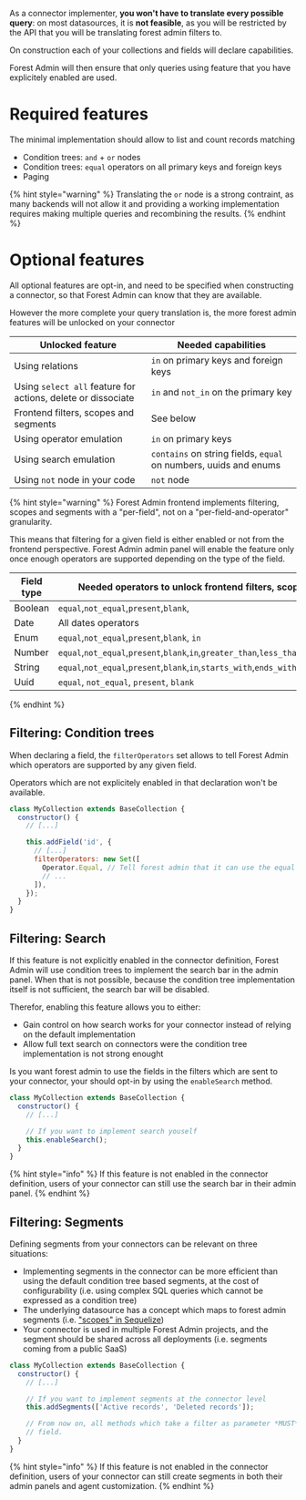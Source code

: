 <!-- - Declaring the API capabilities

  - Can records be listed?
    - Is the output filterable? On which fields? With which operators?
    - Is the output sortable? On which fields?
    - Do we need to fetch all fields on each request? Or can we query partial records?
    - Can the underlying data source load relations?
  - Can records be created?
  - Can records be updated?
  - Can records be deleted?
  - Can records be aggregated? (for charts / counting) -->

As a connector implementer, **you won't have to translate every possible query**: on most datasources, it is **not feasible**, as you will be restricted by the API that you will be translating forest admin filters to.

On construction each of your collections and fields will declare capabilities.

Forest Admin will then ensure that only queries using feature that you have explicitely enabled are used.

# Required features

The minimal implementation should allow to list and count records matching

- Condition trees: `and` + `or` nodes
- Condition trees: `equal` operators on all primary keys and foreign keys
- Paging

{% hint style="warning" %}
Translating the `or` node is a strong contraint, as many backends will not allow it and providing a working implementation requires making multiple queries and recombining the results.
{% endhint %}

# Optional features

All optional features are opt-in, and need to be specified when constructing a connector, so that Forest Admin can know that they are available.

However the more complete your query translation is, the more forest admin features will be unlocked on your connector

| Unlocked feature                                             | Needed capabilities                                              |
| ------------------------------------------------------------ | ---------------------------------------------------------------- |
| Using relations                                              | `in` on primary keys and foreign keys                            |
| Using `select all` feature for actions, delete or dissociate | `in` and `not_in` on the primary key                             |
| Frontend filters, scopes and segments                        | See below                                                        |
| Using operator emulation                                     | `in` on primary keys                                             |
| Using search emulation                                       | `contains` on string fields, `equal` on numbers, uuids and enums |
| Using `not` node in your code                                | `not` node                                                       |

{% hint style="warning" %}
Forest Admin frontend implements filtering, scopes and segments with a "per-field", not on a "per-field-and-operator" granularity.

This means that filtering for a given field is either enabled or not from the frontend perspective. Forest Admin admin panel will enable the feature only once enough operators are supported depending on the type of the field.

| Field type | Needed operators to unlock frontend filters, scopes and segments                               |
| ---------- | ---------------------------------------------------------------------------------------------- |
| Boolean    | `equal`,`not_equal`,`present`,`blank`,                                                         |
| Date       | All dates operators                                                                            |
| Enum       | `equal`,`not_equal`,`present`,`blank`, `in`                                                    |
| Number     | `equal`,`not_equal`,`present`,`blank`,`in`,`greater_than`,`less_than`                          |
| String     | `equal`,`not_equal`,`present`,`blank`,`in`,`starts_with`,`ends_with`,`contains`,`not_contains` |
| Uuid       | `equal`, `not_equal`, `present`, `blank`                                                       |

{% endhint %}

## Filtering: Condition trees

When declaring a field, the `filterOperators` set allows to tell Forest Admin which operators are supported by any given field.

Operators which are not explicitely enabled in that declaration won't be available.

```javascript
class MyCollection extends BaseCollection {
  constructor() {
    // [...]

    this.addField('id', {
      // [...]
      filterOperators: new Set([
        Operator.Equal, // Tell forest admin that it can use the equal operator on the id field
        // ...
      ]),
    });
  }
}
```

## Filtering: Search

If this feature is not explicitly enabled in the connector definition, Forest Admin will use condition trees to implement the search bar in the admin panel. When that is not possible, because the condition tree implementation itself is not sufficient, the search bar will be disabled.

Therefor, enabling this feature allows you to either:

- Gain control on how search works for your connector instead of relying on the default implementation
- Allow full text search on connectors were the condition tree implementation is not strong enought

Is you want forest admin to use the fields in the filters which are sent to your connector, your should opt-in by using the `enableSearch` method.

```javascript
class MyCollection extends BaseCollection {
  constructor() {
    // [...]

    // If you want to implement search youself
    this.enableSearch();
  }
}
```

{% hint style="info" %}
If this feature is not enabled in the connector definition, users of your connector can still use the search bar in their admin panel.
{% endhint %}

## Filtering: Segments

Defining segments from your connectors can be relevant on three situations:

- Implementing segments in the connector can be more efficient than using the default condition tree based segments, at the cost of configurability (i.e. using complex SQL queries which cannot be expressed as a condition tree)
- The underlying datasource has a concept which maps to forest admin segments (i.e. ["scopes" in Sequelize](https://sequelize.org/master/manual/scopes.html))
- Your connector is used in multiple Forest Admin projects, and the segment should be shared across all deployments (i.e. segments coming from a public SaaS)

```javascript
class MyCollection extends BaseCollection {
  constructor() {
    // [...]

    // If you want to implement segments at the connector level
    this.addSegments(['Active records', 'Deleted records']);

    // From now on, all methods which take a filter as parameter *MUST* not ignore its segment
    // field.
  }
}
```

{% hint style="info" %}
If this feature is not enabled in the connector definition, users of your connector can still create segments in both their admin panels and agent customization.
{% endhint %}
